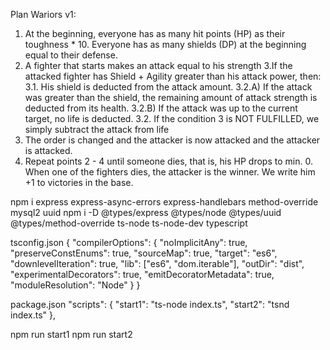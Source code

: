 Plan Wariors v1:

1. At the beginning, everyone has as many hit points (HP) as their toughness \* 10. Everyone has as many shields (DP) at the beginning equal to their defense.
2. A fighter that starts makes an attack equal to his strength
   3.If the attacked fighter has Shield + Agility greater than his attack power, then:
   3.1. His shield is deducted from the attack amount.
   3.2.A) If the attack was greater than the shield, the remaining amount of attack strength is deducted from its health.
   3.2.B) If the attack was up to the current target, no life is deducted.
   3.2. If the condition 3 is NOT FULFILLED, we simply subtract the attack from life
3. The order is changed and the attacker is now attacked and the attacker is attacked.
4. Repeat points 2 - 4 until someone dies, that is, his HP drops to min. 0. When one of the fighters dies, the attacker is the winner. We write him +1 to victories in the base.

npm i express express-async-errors express-handlebars method-override mysql2 uuid
npm i -D @types/express @types/node @types/uuid @types/method-override ts-node ts-node-dev typescript

tsconfig.json
{
"compilerOptions": {
"noImplicitAny": true,
"preserveConstEnums": true,
"sourceMap": true,
"target": "es6",
"downlevelIteration": true,
"lib": ["es6", "dom.iterable"],
"outDir": "dist",
"experimentalDecorators": true,
"emitDecoratorMetadata": true,
"moduleResolution": "Node"
}
}

package.json
"scripts": {
"start1": "ts-node index.ts",
"start2": "tsnd index.ts"
},

npm run start1
npm run start2

